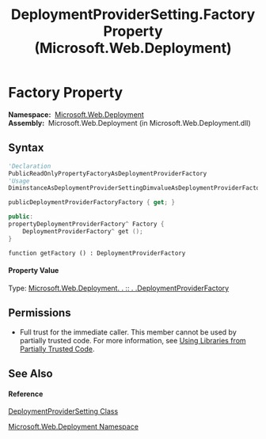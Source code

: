 ﻿---
title: DeploymentProviderSetting.Factory Property  (Microsoft.Web.Deployment)
TOCTitle: Factory Property
ms:assetid: P:Microsoft.Web.Deployment.DeploymentProviderSetting.Factory
ms:mtpsurl: https://msdn.microsoft.com/en-us/library/microsoft.web.deployment.deploymentprovidersetting.factory(v=VS.90)
ms:contentKeyID: 20579888
ms.date: 05/02/2012
mtps_version: v=VS.90
f1_keywords:
- Microsoft.Web.Deployment.DeploymentProviderSetting.Factory
- Microsoft.Web.Deployment.DeploymentProviderSetting.get_Factory
dev_langs:
- CSharp
- JScript
- VB
- c++
api_location:
- Microsoft.Web.Deployment.dll
api_name:
- Microsoft.Web.Deployment.DeploymentProviderSetting.Factory
- Microsoft.Web.Deployment.DeploymentProviderSetting.get_Factory
api_type:
- Managed
topic_type:
- apiref
- kbSyntax
product_family_name: VS
ROBOTS: INDEX,FOLLOW
---

# Factory Property

**Namespace:**  [Microsoft.Web.Deployment](microsoft-web-deployment-namespace.md)  
**Assembly:**  Microsoft.Web.Deployment (in Microsoft.Web.Deployment.dll)

## Syntax

``` vb
'Declaration
PublicReadOnlyPropertyFactoryAsDeploymentProviderFactory
'Usage
DiminstanceAsDeploymentProviderSettingDimvalueAsDeploymentProviderFactoryvalue = instance.Factory
```

``` csharp
publicDeploymentProviderFactoryFactory { get; }
```

``` c++
public:
propertyDeploymentProviderFactory^ Factory {
    DeploymentProviderFactory^ get ();
}
```

``` jscript
function getFactory () : DeploymentProviderFactory
```

#### Property Value

Type: [Microsoft.Web.Deployment. . :: . .DeploymentProviderFactory](deploymentproviderfactory-class-microsoft-web-deployment.md)  

## Permissions

  - Full trust for the immediate caller. This member cannot be used by partially trusted code. For more information, see [Using Libraries from Partially Trusted Code](https://msdn.microsoft.com/en-us/library/8skskf63\(v=vs.90\)).

## See Also

#### Reference

[DeploymentProviderSetting Class](deploymentprovidersetting-class-microsoft-web-deployment.md)

[Microsoft.Web.Deployment Namespace](microsoft-web-deployment-namespace.md)

